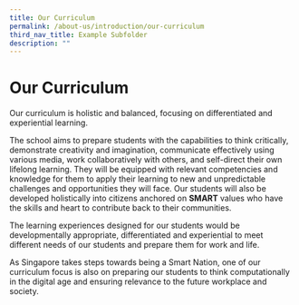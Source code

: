 ```yaml
---
title: Our Curriculum
permalink: /about-us/introduction/our-curriculum
third_nav_title: Example Subfolder
description: ""
---
```

# **Our Curriculum**

Our curriculum is holistic and balanced, focusing on differentiated and experiential learning.

The school aims to prepare students with the capabilities to think critically, demonstrate creativity and imagination, communicate effectively using various media, work collaboratively with others, and self-direct their own lifelong learning. They will be equipped with relevant competencies and knowledge for them to apply their learning to new and unpredictable challenges and opportunities they will face. Our students will also be developed holistically into citizens anchored on **SMART** values who have the skills and heart to contribute back to their communities.

The learning experiences designed for our students would be developmentally appropriate, differentiated and experiential to meet different needs of our students and prepare them for work and life.

As Singapore takes steps towards being a Smart Nation, one of our curriculum focus is also on preparing our students to think computationally in the digital age and ensuring relevance to the future workplace and society.